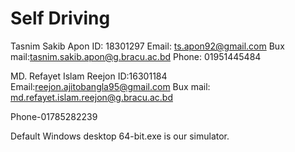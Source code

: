 # Self Driving

Tasnim Sakib Apon
ID: 18301297
Email: ts.apon92@gmail.com
Bux mail:tasnim.sakib.apon@g.bracu.ac.bd
Phone: 01951445484

MD. Refayet Islam Reejon
ID:16301184
Email:reejon.ajitobangla95@gmail.com
Bux mail: md.refayet.islam.reejon@g.bracu.ac.bd


Phone-01785282239


Default Windows desktop 64-bit.exe is our simulator. 

